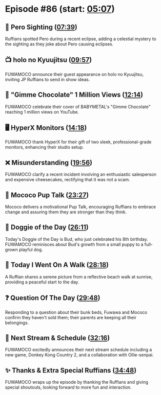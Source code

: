 # Episode #86 (start: [05:07](https://youtu.be/ktznm6I4N40?t=05m07s))

## 👀 Pero Sighting ([07:39](https://youtu.be/ktznm6I4N40?t=07m39s))

Ruffians spotted Pero during a recent eclipse, adding a celestial mystery to the sighting as they joke about Pero causing eclipses.

## 📺 holo no Kyuujitsu ([09:57](https://youtu.be/ktznm6I4N40?t=09m57s))

FUWAMOCO announce their guest appearance on holo no Kyuujitsu, inviting JP Ruffians to send in show ideas.

## 🍫 "Gimme Chocolate" 1 Million Views ([12:14](https://youtu.be/ktznm6I4N40?t=12m14s))

FUWAMOCO celebrate their cover of BABYMETAL's "Gimme Chocolate" reaching 1 million views on YouTube.

## 🖥️ HyperX Monitors ([14:18](https://youtu.be/ktznm6I4N40?t=14m18s))

FUWAMOCO thank HyperX for their gift of two sleek, professional-grade monitors, enhancing their studio setup.

## ❌ Misunderstanding ([19:56](https://youtu.be/ktznm6I4N40?t=19m56s))

FUWAMOCO clarify a recent incident involving an enthusiastic salesperson and expensive cheesecakes, rectifying that it was not a scam.

## 📣 Mococo Pup Talk ([23:27](https://youtu.be/ktznm6I4N40?t=23m27s))

Mococo delivers a motivational Pup Talk, encouraging Ruffians to embrace change and assuring them they are stronger than they think.

## 🐶 Doggie of the Day ([26:11](https://youtu.be/ktznm6I4N40?t=26m11s))

Today's Doggie of the Day is Bud, who just celebrated his 8th birthday. FUWAMOCO reminisces about Bud's growth from a small puppy to a full-grown playful dog.

## 🚶 Today I Went On A Walk ([28:18](https://youtu.be/ktznm6I4N40?t=28m18s))

A Ruffian shares a serene picture from a reflective beach walk at sunrise, providing a peaceful start to the day.

## ❓ Question Of The Day ([29:48](https://youtu.be/ktznm6I4N40?t=29m48s))

Responding to a question about their bunk beds, Fuwawa and Mococo confirm they haven't sold them; their parents are keeping all their belongings.

## 📅 Next Stream & Schedule ([32:16](https://youtu.be/ktznm6I4N40?t=32m16s))

FUWAMOCO excitedly announces their next stream schedule including a new game, Donkey Kong Country 2, and a collaboration with Ollie-senpai.

## ✨ Thanks & Extra Special Ruffians ([34:48](https://youtu.be/ktznm6I4N40?t=34m48s))

FUWAMOCO wraps up the episode by thanking the Ruffians and giving special shoutouts, looking forward to more fun and interaction.
